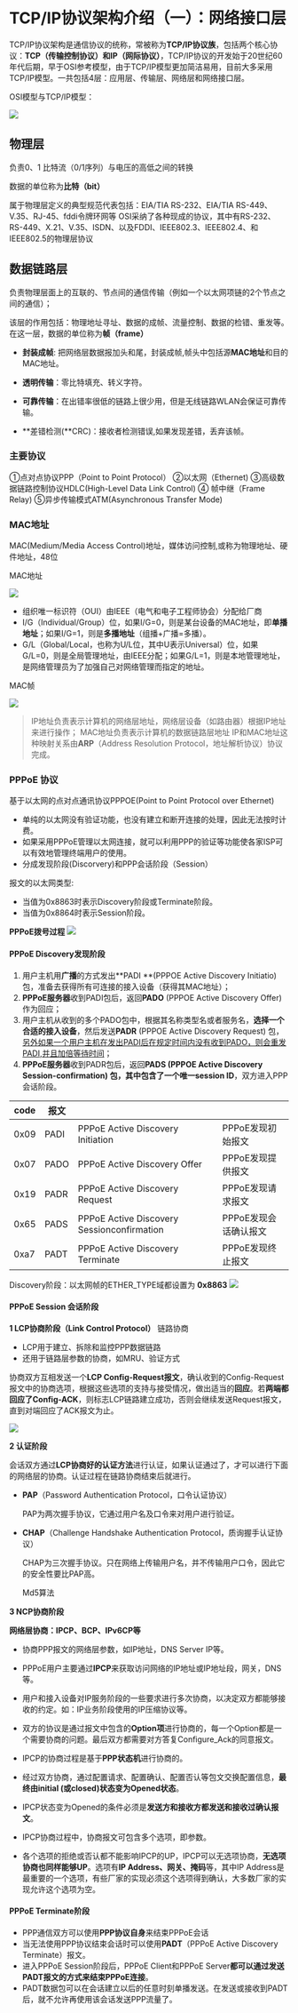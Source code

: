 # TCP/IP协议架构介绍（一）：网络接口层

TCP/IP协议架构是通信协议的统称，常被称为**TCP/IP协议族**，包括两个核心协议：**TCP（传输控制协议）**和**IP（网际协议）**，TCP/IP协议的开发始于20世纪60年代后期，早于OSI参考模型，由于TCP/IP模型更加简洁易用，目前大多采用TCP/IP模型。一共包括4层：应用层、传输层、网络层和网络接口层。

<!--more-->

OSI模型与TCP/IP模型：

![](tcp-ip-protocol-architecture-model_link-layer/TCP_IP.png)

## 物理层

负责0、1 比特流（0/1序列）与电压的高低之间的转换

数据的单位称为**比特（bit）**

属于物理层定义的典型规范代表包括：EIA/TIA RS-232、EIA/TIA RS-449、V.35、RJ-45、fddi令牌环网等
OSI采纳了各种现成的协议，其中有RS-232、RS-449、X.21、V.35、ISDN、以及FDDI、IEEE802.3、IEEE802.4、和IEEE802.5的物理层协议

## 数据链路层

负责物理层面上的互联的、节点间的通信传输（例如一个以太网项链的2个节点之间的通信）；

该层的作用包括：物理地址寻址、数据的成帧、流量控制、数据的检错、重发等。在这一层，数据的单位称为**帧（frame）**

* **封装成帧**: 把网络层数据报加头和尾，封装成帧,帧头中包括源**MAC地址**和目的MAC地址。

* **透明传输**：零比特填充、转义字符。

* **可靠传输**：在出错率很低的链路上很少用，但是无线链路WLAN会保证可靠传输。

* **差错检测(**CRC)：接收者检测错误,如果发现差错，丢弃该帧。

### 主要协议
①点对点协议PPP（Point to Point Protocol）
②以太网（Ethernet)
③高级数据链路控制协议HDLC(High-Level Data Link Control)
④ 帧中继（Frame Relay)
⑤异步传输模式ATM(Asynchronous Transfer Mode)

### MAC地址
MAC(Medium/Media Access Control)地址，媒体访问控制,或称为物理地址、硬件地址，48位

MAC地址

![](tcp-ip-protocol-architecture-model_link-layer/MAC地址.png)

- 组织唯一标识符（OUI）由IEEE（电气和电子工程师协会）分配给厂商
- I/G（Individual/Group）位，如果I/G=0，则是某台设备的MAC地址，即**单播地址**；如果I/G=1，则是**多播地址**（组播+广播=多播）。
- G/L（Global/Local，也称为U/L位，其中U表示Universal）位，如果G/L=0，则是全局管理地址，由IEEE分配；如果G/L=1，则是本地管理地址，是网络管理员为了加强自己对网络管理而指定的地址。

MAC帧

![](tcp-ip-protocol-architecture-model_link-layer/MAC.png)

>IP地址负责表示计算机的网络层地址，网络层设备（如路由器）根据IP地址来进行操作；
>MAC地址负责表示计算机的数据链路层地址
>IP和MAC地址这种映射关系由**ARP**（Address Resolution Protocol，地址解析协议）协议完成。

### PPPoE 协议

基于以太网的点对点通讯协议PPPOE(Point to Point Protocol over Ethernet)

* 单纯的以太网没有验证功能，也没有建立和断开连接的处理，因此无法按时计费。
* 如果采用PPPoE管理以太网连接，就可以利用PPP的验证等功能使各家ISP可以有效地管理终端用户的使用。
* 分成发现阶段(Discorvery)和PPP会话阶段（Session）

报文的以太网类型:
* 当值为0x8863时表示Discovery阶段或Terminate阶段。
* 当值为0x8864时表示Session阶段。

**PPPoE拨号过程**
![](tcp-ip-protocol-architecture-model_link-layer/PPPoE.png)

#### PPPoE Discovery发现阶段
1. 用户主机用**广播**的方式发出**PADI **(PPPOE Active Discovery Initiatio) 包，准备去获得所有可连接的接入设备（获得其MAC地址）；
2. **PPPoE服务器**收到PADI包后，返回**PADO** (PPPOE Active Discovery Offer) 作为回应；
3. 用户主机从收到的多个PADO包中，根据其名称类型名或者服务名，**选择一个合适的接入设备**，然后发送**PADR** (PPPOE Active Discovery Request) 包，<u>另外如果一个用户主机在发出PADI后在规定时间内没有收到PADO，则会重发PADI,并且加倍等待时间</u>；
4. **PPPoE服务器**收到PADR包后，返回**PADS **(PPPOE Active Discovery Session-confirmation) 包，其中包含了一个**唯一session ID**，双方进入PPP会话阶段。

| code | 报文 |                                            |                   |
| ---- | ---- | ------------------------------------------ | ----------------- |
| 0x09 | PADI | PPPoE Active Discovery Initiation          | PPPoE发现初始报文 |
| 0x07 | PADO | PPPoE Active Discovery Offer               | PPPoE发现提供报文                  |
| 0x19 | PADR | PPPoE Active Discovery Request             | PPPoE发现请求报文                  |
| 0x65 | PADS | PPPoE Active Discovery Sessionconfirmation |  PPPoE发现会话确认报文               |
| 0xa7 | PADT | PPPoE Active Discovery Terminate           | PPPoE发现终止报文                  |

Discovery阶段：以太网帧的ETHER_TYPE域都设置为 **0x8863**
![](tcp-ip-protocol-architecture-model_link-layer/PPPoE_discovery_type.png)

#### PPPoE Session 会话阶段
**1 LCP协商阶段（Link Control Protocol）**
链路协商

* LCP用于建立、拆除和监控PPP数据链路
* 还用于链路层参数的协商，如MRU、验证方式

协商双方互相发送一个**LCP Config-Request报文**，确认收到的Config-Request报文中的协商选项，根据这些选项的支持与接受情况，做出适当的**回应**。若**两端都回应了Config-ACK**，则标志LCP链路建立成功，否则会继续发送Request报文，直到对端回应了ACK报文为止。

![](tcp-ip-protocol-architecture-model_link-layer/LCP.png)

**2 认证阶段**

会话双方通过**LCP协商好的认证方法**进行认证，如果认证通过了，才可以进行下面的网络层的协商。认证过程在链路协商结束后就进行。

* **PAP**（Password Authentication Protocol，口令认证协议）

  PAP为两次握手协议，它通过用户名及口令来对用户进行验证。

* **CHAP**（Challenge Handshake Authentication Protocol，质询握手认证协议）

  CHAP为三次握手协议。只在网络上传输用户名，并不传输用户口令，因此它的安全性要比PAP高。

  Md5算法
  
  

**3 NCP协商阶段**

**网络层协商：IPCP、BCP、IPv6CP等**

* 协商PPP报文的网络层参数，如IP地址，DNS Server IP等。
* PPPoE用户主要通过**IPCP**来获取访问网络的IP地址或IP地址段，网关，DNS等。
* 用户和接入设备对IP服务阶段的一些要求进行多次协商，以决定双方都能够接收的约定。如：IP业务阶段使用的IP压缩协议等。
* 双方的协议是通过报文中包含的**Option项**进行协商的，每一个Option都是一个需要协商的问题。最后双方都需要对方答复Configure_Ack的同意报文。

* IPCP的协商过程是基于**PPP状态机**进行协商的。
* 经过双方协商，通过配置请求、配置确认、配置否认等包文交换配置信息，**最终由initial (或closed)状态变为Opened状态**。
* IPCP状态变为Opened的条件必须是**发送方和接收方都发送和接收过确认报文**。
* IPCP协商过程中，协商报文可包含多个选项，即参数。
* 各个选项的拒绝或否认都不能影响IPCP的UP，IPCP可以无选项协商，**无选项协商也同样能够UP**。选项有**IP Address、网关、掩码**等，其中IP Address是最重要的一个选项，有些厂家的实现必须这个选项得到确认，大多数厂家的实现允许这个选项为空。

#### PPPoE Terminate阶段

* PPP通信双方可以使用**PPP协议自身**来结束PPPoE会话
* 当无法使用PPP协议结束会话时可以使用**PADT**（PPPoE Active Discovery Terminate）报文。
* 进入PPPoE Session阶段后，PPPoE Client和PPPoE Server**都可以通过发送PADT报文的方式来结束PPPoE连接**。
* PADT数据包可以在会话建立以后的任意时刻单播发送。在发送或接收到PADT后，就不允许再使用该会话发送PPP流量了。



